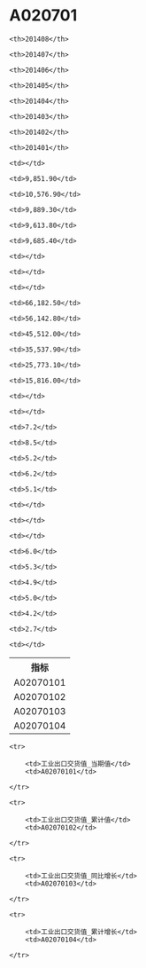 A020701
======


<table>

<tr>
    <th>指标</th>
    
    <th>201408</th>
    
    <th>201407</th>
    
    <th>201406</th>
    
    <th>201405</th>
    
    <th>201404</th>
    
    <th>201403</th>
    
    <th>201402</th>
    
    <th>201401</th>
    
</tr>


<tr>
    <td>A02070101</td>
    
    <td></td>
    
    <td>9,851.90</td>
    
    <td>10,576.90</td>
    
    <td>9,889.30</td>
    
    <td>9,613.80</td>
    
    <td>9,685.40</td>
    
    <td></td>
    
    <td></td>
    

</tr>

<tr>
    <td>A02070102</td>
    
    <td></td>
    
    <td>66,182.50</td>
    
    <td>56,142.80</td>
    
    <td>45,512.00</td>
    
    <td>35,537.90</td>
    
    <td>25,773.10</td>
    
    <td>15,816.00</td>
    
    <td></td>
    

</tr>

<tr>
    <td>A02070103</td>
    
    <td></td>
    
    <td>7.2</td>
    
    <td>8.5</td>
    
    <td>5.2</td>
    
    <td>6.2</td>
    
    <td>5.1</td>
    
    <td></td>
    
    <td></td>
    

</tr>

<tr>
    <td>A02070104</td>
    
    <td></td>
    
    <td>6.0</td>
    
    <td>5.3</td>
    
    <td>4.9</td>
    
    <td>5.0</td>
    
    <td>4.2</td>
    
    <td>2.7</td>
    
    <td></td>
    

</tr>


</table>

<table>
    
    <tr>

        <td>工业出口交货值_当期值</td>
        <td>A02070101</td>

    </tr>
    
    <tr>

        <td>工业出口交货值_累计值</td>
        <td>A02070102</td>

    </tr>
    
    <tr>

        <td>工业出口交货值_同比增长</td>
        <td>A02070103</td>

    </tr>
    
    <tr>

        <td>工业出口交货值_累计增长</td>
        <td>A02070104</td>

    </tr>
    
</table>